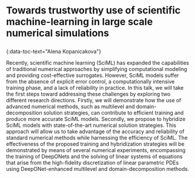 <h3 style="text-align: left;font-size:26px !important;">Towards trustworthy use of scientific machine-learning in large scale numerical simulations</h3>
{:data-toc-text="Alena Kopanicakova"}

Recently, scientific machine learning (SciML) has expanded the capabilities of 
traditional numerical approaches by simplifying computational modeling and 
providing cost-effective surrogates. However, SciML models suffer from the 
absence of explicit error control, a computationally intensive training phase,
and a lack of reliability in practice.  In this talk, we will take the first 
steps toward addressing these challenges by exploring two different research
directions. Firstly, we will demonstrate how the use of advanced numerical
methods, such as multilevel and domain-decomposition solution strategies, can
contribute to efficient training and produce more accurate SciML models.
Secondly, we propose to hybridize SciML models with state-of-the-art numerical
solution strategies. This approach will allow us to take advantage of the 
accuracy and reliability of standard numerical methods while harnessing the
efficiency of SciML. The effectiveness of the proposed training and
hybridization strategies will be demonstrated by means of several numerical 
experiments, encompassing the training of DeepONets and the solving of linear
systems of equations that arise from the high-fidelity discretization of linear
parametric PDEs using DeepONet-enhanced multilevel and domain-decomposition 
methods.
